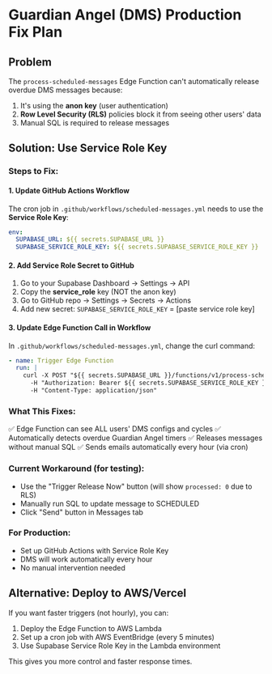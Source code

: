 # Guardian Angel (DMS) Production Fix Plan

## Problem
The `process-scheduled-messages` Edge Function can't automatically release overdue DMS messages because:
1. It's using the **anon key** (user authentication)
2. **Row Level Security (RLS)** policies block it from seeing other users' data
3. Manual SQL is required to release messages

## Solution: Use Service Role Key

### Steps to Fix:

#### 1. Update GitHub Actions Workflow
The cron job in `.github/workflows/scheduled-messages.yml` needs to use the **Service Role Key**:

```yaml
env:
  SUPABASE_URL: ${{ secrets.SUPABASE_URL }}
  SUPABASE_SERVICE_ROLE_KEY: ${{ secrets.SUPABASE_SERVICE_ROLE_KEY }}  # Use service role, not anon
```

#### 2. Add Service Role Secret to GitHub
1. Go to your Supabase Dashboard → Settings → API
2. Copy the **service_role** key (NOT the anon key)
3. Go to GitHub repo → Settings → Secrets → Actions
4. Add new secret: `SUPABASE_SERVICE_ROLE_KEY` = [paste service role key]

#### 3. Update Edge Function Call in Workflow
In `.github/workflows/scheduled-messages.yml`, change the curl command:

```yaml
- name: Trigger Edge Function
  run: |
    curl -X POST "${{ secrets.SUPABASE_URL }}/functions/v1/process-scheduled-messages" \
      -H "Authorization: Bearer ${{ secrets.SUPABASE_SERVICE_ROLE_KEY }}" \
      -H "Content-Type: application/json"
```

### What This Fixes:
✅ Edge Function can see ALL users' DMS configs and cycles
✅ Automatically detects overdue Guardian Angel timers
✅ Releases messages without manual SQL
✅ Sends emails automatically every hour (via cron)

### Current Workaround (for testing):
- Use the "Trigger Release Now" button (will show `processed: 0` due to RLS)
- Manually run SQL to update message to SCHEDULED
- Click "Send" button in Messages tab

### For Production:
- Set up GitHub Actions with Service Role Key
- DMS will work automatically every hour
- No manual intervention needed

## Alternative: Deploy to AWS/Vercel
If you want faster triggers (not hourly), you can:
1. Deploy the Edge Function to AWS Lambda
2. Set up a cron job with AWS EventBridge (every 5 minutes)
3. Use Supabase Service Role Key in the Lambda environment

This gives you more control and faster response times.

